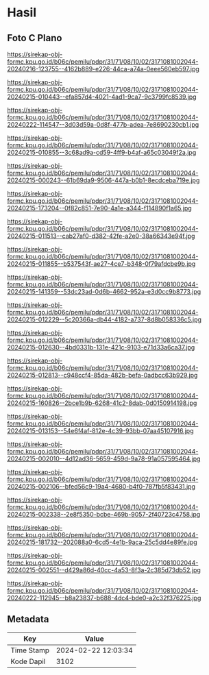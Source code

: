 # Hasil

## Foto C Plano

https://sirekap-obj-formc.kpu.go.id/b06c/pemilu/pdpr/31/71/08/10/02/3171081002044-20240216-123755--4162b889-e226-44ca-a74a-0eee560eb597.jpg

https://sirekap-obj-formc.kpu.go.id/b06c/pemilu/pdpr/31/71/08/10/02/3171081002044-20240215-010443--efa857d4-4021-4ad1-9ca7-9c3799fc8539.jpg

https://sirekap-obj-formc.kpu.go.id/b06c/pemilu/pdpr/31/71/08/10/02/3171081002044-20240222-114547--3d03d59a-0d8f-477b-adea-7e8690230cb1.jpg

https://sirekap-obj-formc.kpu.go.id/b06c/pemilu/pdpr/31/71/08/10/02/3171081002044-20240215-010855--3c68ad9a-cd59-4ff9-b4af-a65c03049f2a.jpg

https://sirekap-obj-formc.kpu.go.id/b06c/pemilu/pdpr/31/71/08/10/02/3171081002044-20240215-000243--61b69da9-9506-447a-b0b1-8ecdceba719e.jpg

https://sirekap-obj-formc.kpu.go.id/b06c/pemilu/pdpr/31/71/08/10/02/3171081002044-20240215-173204--0f82c851-7e90-4a1e-a344-f114890f1a65.jpg

https://sirekap-obj-formc.kpu.go.id/b06c/pemilu/pdpr/31/71/08/10/02/3171081002044-20240215-011513--cab27af0-d382-42fe-a2e0-38a66343e94f.jpg

https://sirekap-obj-formc.kpu.go.id/b06c/pemilu/pdpr/31/71/08/10/02/3171081002044-20240215-011855--b537543f-ae27-4ce7-b348-0f79afdcbe9b.jpg

https://sirekap-obj-formc.kpu.go.id/b06c/pemilu/pdpr/31/71/08/10/02/3171081002044-20240215-141359--53dc23ad-0d6b-4662-952a-e3d0cc9b8773.jpg

https://sirekap-obj-formc.kpu.go.id/b06c/pemilu/pdpr/31/71/08/10/02/3171081002044-20240215-012229--5c20366a-db44-4182-a737-8d8b058336c5.jpg

https://sirekap-obj-formc.kpu.go.id/b06c/pemilu/pdpr/31/71/08/10/02/3171081002044-20240215-012630--4bd0331b-131e-421c-9103-e71d33a6ca37.jpg

https://sirekap-obj-formc.kpu.go.id/b06c/pemilu/pdpr/31/71/08/10/02/3171081002044-20240215-012813--c948ccf4-85da-482b-befa-0adbcc63b929.jpg

https://sirekap-obj-formc.kpu.go.id/b06c/pemilu/pdpr/31/71/08/10/02/3171081002044-20240215-160826--2bce1b9b-6268-41c2-8dab-0d0150914198.jpg

https://sirekap-obj-formc.kpu.go.id/b06c/pemilu/pdpr/31/71/08/10/02/3171081002044-20240215-013153--54e6f4af-812e-4c39-93bb-07aa45107916.jpg

https://sirekap-obj-formc.kpu.go.id/b06c/pemilu/pdpr/31/71/08/10/02/3171081002044-20240215-002010--4d12ad36-5659-459d-9a78-91a057595464.jpg

https://sirekap-obj-formc.kpu.go.id/b06c/pemilu/pdpr/31/71/08/10/02/3171081002044-20240215-002106--bfed56c9-19a4-4680-b4f0-787fb5f83431.jpg

https://sirekap-obj-formc.kpu.go.id/b06c/pemilu/pdpr/31/71/08/10/02/3171081002044-20240215-002338--2e8f5350-bcbe-469b-9057-2f40723c4758.jpg

https://sirekap-obj-formc.kpu.go.id/b06c/pemilu/pdpr/31/71/08/10/02/3171081002044-20240215-181732--202088a0-6cd5-4e1b-9aca-25c5dd4e89fe.jpg

https://sirekap-obj-formc.kpu.go.id/b06c/pemilu/pdpr/31/71/08/10/02/3171081002044-20240215-002551--d429a86d-40cc-4a53-8f3a-2c385d73db52.jpg

https://sirekap-obj-formc.kpu.go.id/b06c/pemilu/pdpr/31/71/08/10/02/3171081002044-20240222-112945--b8a23837-b688-4dc4-bde0-a2c32f376225.jpg


## Metadata

| Key        | Value               |
| ---------- | ------------------- |
| Time Stamp | 2024-02-22 12:03:34 |
| Kode Dapil | 3102                |



